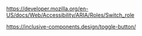 
https://developer.mozilla.org/en-US/docs/Web/Accessibility/ARIA/Roles/Switch_role

https://inclusive-components.design/toggle-button/
